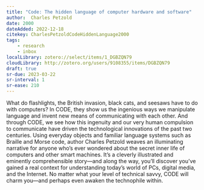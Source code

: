 ```yaml
---
title: "Code: The hidden language of computer hardware and software"
author:  Charles Petzold
date: 2000
dateAdded: 2022-12-18
citekey: CharlesPetzoldCodeHiddenLanguage2000
tags:
    - research
    - inbox
localLibrary: zotero://select/items/1_DGBZQN79
cloudLibrary: http://zotero.org/users/9108355/items/DGBZQN79
draft: true
sr-due: 2023-03-22
sr-interval: 1
sr-ease: 210
---
```


What do flashlights, the British invasion, black cats, and seesaws have to do with computers? In CODE, they show us the ingenious ways we manipulate language and invent new means of communicating with each other. And through CODE, we see how this ingenuity and our very human compulsion to communicate have driven the technological innovations of the past two centuries. Using everyday objects and familiar language systems such as Braille and Morse code, author Charles Petzold weaves an illuminating narrative for anyone who’s ever wondered about the secret inner life of computers and other smart machines. It’s a cleverly illustrated and eminently comprehensible story—and along the way, you’ll discover you’ve gained a real context for understanding today’s world of PCs, digital media, and the Internet. No matter what your level of technical savvy, CODE will charm you—and perhaps even awaken the technophile within.

